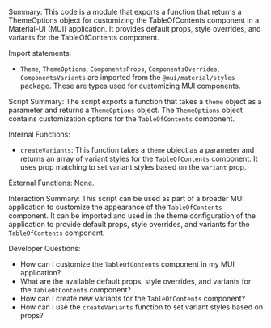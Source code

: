 Summary:
This code is a module that exports a function that returns a ThemeOptions object for customizing the TableOfContents component in a Material-UI (MUI) application. It provides default props, style overrides, and variants for the TableOfContents component.

Import statements:
- `Theme`, `ThemeOptions`, `ComponentsProps`, `ComponentsOverrides`, `ComponentsVariants` are imported from the `@mui/material/styles` package. These are types used for customizing MUI components.

Script Summary:
The script exports a function that takes a `theme` object as a parameter and returns a `ThemeOptions` object. The `ThemeOptions` object contains customization options for the `TableOfContents` component.

Internal Functions:
- `createVariants`: This function takes a `theme` object as a parameter and returns an array of variant styles for the `TableOfContents` component. It uses prop matching to set variant styles based on the `variant` prop.

External Functions:
None.

Interaction Summary:
This script can be used as part of a broader MUI application to customize the appearance of the `TableOfContents` component. It can be imported and used in the theme configuration of the application to provide default props, style overrides, and variants for the `TableOfContents` component.

Developer Questions:
- How can I customize the `TableOfContents` component in my MUI application?
- What are the available default props, style overrides, and variants for the `TableOfContents` component?
- How can I create new variants for the `TableOfContents` component?
- How can I use the `createVariants` function to set variant styles based on props?